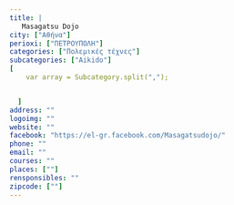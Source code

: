 ```yaml
---
title: |
   Masagatsu Dojo
city: ["Αθήνα"]
perioxi: ["ΠΕΤΡΟΥΠΟΛΗ"]
categories: ["Πολεμικές τέχνες"]
subcategories: ["Aikido"]
[  
	var array = Subcategory.split(",");


  ]
address: ""
logoimg: ""
website: ""
facebook: "https://el-gr.facebook.com/Masagatsudojo/"
phone: ""
email: ""
courses: ""
places: [""]
rensponsibles: ""
zipcode: [""]
---
```




